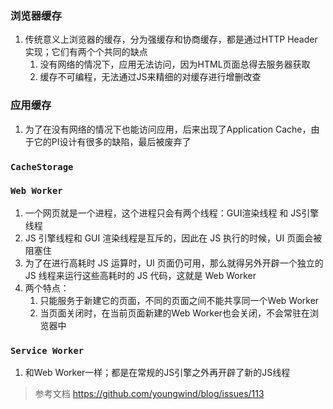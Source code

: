 ### 浏览器缓存

1. 传统意义上浏览器的缓存，分为强缓存和协商缓存，都是通过HTTP Header实现；它们有两个个共同的缺点
   1. 没有网络的情况下，应用无法访问，因为HTML页面总得去服务器获取
   2. 缓存不可编程，无法通过JS来精细的对缓存进行增删改查 

### 应用缓存

1. 为了在没有网络的情况下也能访问应用，后来出现了Application Cache，由于它的PI设计有很多的缺陷，最后被废弃了



### `CacheStorage`



### `Web Worker`

1. 一个网页就是一个进程，这个进程只会有两个线程：GUI渲染线程 和 JS引擎线程
2. JS 引擎线程和 GUI 渲染线程是互斥的，因此在 JS 执行的时候，UI 页面会被阻塞住
3. 为了在进行高耗时 JS 运算时，UI 页面仍可用，那么就得另外开辟一个独立的 JS 线程来运行这些高耗时的 JS 代码，这就是 Web Worker
4. 两个特点：
   1. 只能服务于新建它的页面，不同的页面之间不能共享同一个Web Worker
   2. 当页面关闭时，在当前页面新建的Web Worker也会关闭，不会常驻在浏览器中



### `Service Worker`

1. 和Web Worker一样；都是在常规的JS引擎之外再开辟了新的JS线程









> 参考文档 https://github.com/youngwind/blog/issues/113